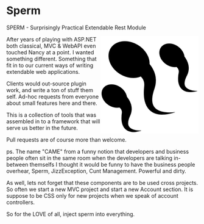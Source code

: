 # Sperm
SPERM - Surprisingly Practical Extendable Rest Module

<img align="right" src="/web/sperm.png" />

After years of playing with ASP.NET both classical, MVC & WebAPI even touched Nancy at a point.
I wanted something different. Something that fit in to our current ways of writing extendable web applications.

Clients would out-source plugin work, and write a ton of stuff them self.
Ad-hoc requests from everyone about small features here and there.

This is a collection of tools that was assembled in to a framework that will serve us better in the future.

Pull requests are of course more than welcome.

ps. The name "CAME" from a funny notion that developers and business people often sit in the same room
when the developers are talking in-between themselfs I thought it would be funny to
have the business people overhear, Sperm, JizzException, Cunt Management.
Powerful and dirty.

As well, lets not forget that these components are to be used cross projects.
So often we start a new MVC project and start a new Account section. It is suppose to be CSS
only for new projects when we speak of account controllers.

So for the LOVE of all, inject sperm into everything.
